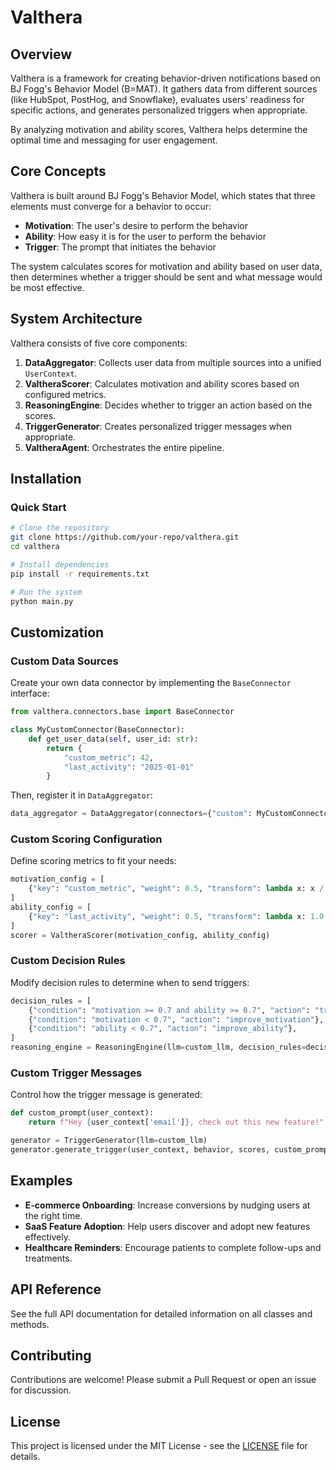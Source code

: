 # Valthera

## Overview
Valthera is a framework for creating behavior-driven notifications based on BJ Fogg's Behavior Model (B=MAT). It gathers data from different sources (like HubSpot, PostHog, and Snowflake), evaluates users' readiness for specific actions, and generates personalized triggers when appropriate.

By analyzing motivation and ability scores, Valthera helps determine the optimal time and messaging for user engagement.

## Core Concepts
Valthera is built around BJ Fogg's Behavior Model, which states that three elements must converge for a behavior to occur:

- **Motivation**: The user's desire to perform the behavior
- **Ability**: How easy it is for the user to perform the behavior
- **Trigger**: The prompt that initiates the behavior

The system calculates scores for motivation and ability based on user data, then determines whether a trigger should be sent and what message would be most effective.

## System Architecture
Valthera consists of five core components:

1. **DataAggregator**: Collects user data from multiple sources into a unified `UserContext`.
2. **ValtheraScorer**: Calculates motivation and ability scores based on configured metrics.
3. **ReasoningEngine**: Decides whether to trigger an action based on the scores.
4. **TriggerGenerator**: Creates personalized trigger messages when appropriate.
5. **ValtheraAgent**: Orchestrates the entire pipeline.

## Installation

### Quick Start
```sh
# Clone the repository
git clone https://github.com/your-repo/valthera.git
cd valthera

# Install dependencies
pip install -r requirements.txt

# Run the system
python main.py
```

## Customization

### Custom Data Sources
Create your own data connector by implementing the `BaseConnector` interface:
```python
from valthera.connectors.base import BaseConnector

class MyCustomConnector(BaseConnector):
    def get_user_data(self, user_id: str):
        return {
            "custom_metric": 42,
            "last_activity": "2025-01-01"
        }
```
Then, register it in `DataAggregator`:
```python
data_aggregator = DataAggregator(connectors={"custom": MyCustomConnector()})
```

### Custom Scoring Configuration
Define scoring metrics to fit your needs:
```python
motivation_config = [
    {"key": "custom_metric", "weight": 0.5, "transform": lambda x: x / 100.0},
]
ability_config = [
    {"key": "last_activity", "weight": 0.5, "transform": lambda x: 1.0 if x == "recent" else 0.5},
]
scorer = ValtheraScorer(motivation_config, ability_config)
```

### Custom Decision Rules
Modify decision rules to determine when to send triggers:
```python
decision_rules = [
    {"condition": "motivation >= 0.7 and ability >= 0.7", "action": "trigger"},
    {"condition": "motivation < 0.7", "action": "improve_motivation"},
    {"condition": "ability < 0.7", "action": "improve_ability"},
]
reasoning_engine = ReasoningEngine(llm=custom_llm, decision_rules=decision_rules)
```

### Custom Trigger Messages
Control how the trigger message is generated:
```python
def custom_prompt(user_context):
    return f"Hey {user_context['email']}, check out this new feature!"

generator = TriggerGenerator(llm=custom_llm)
generator.generate_trigger(user_context, behavior, scores, custom_prompt)
```

## Examples
- **E-commerce Onboarding**: Increase conversions by nudging users at the right time.
- **SaaS Feature Adoption**: Help users discover and adopt new features effectively.
- **Healthcare Reminders**: Encourage patients to complete follow-ups and treatments.

## API Reference
See the full API documentation for detailed information on all classes and methods.

## Contributing
Contributions are welcome! Please submit a Pull Request or open an issue for discussion.

## License
This project is licensed under the MIT License - see the [LICENSE](LICENSE) file for details.

